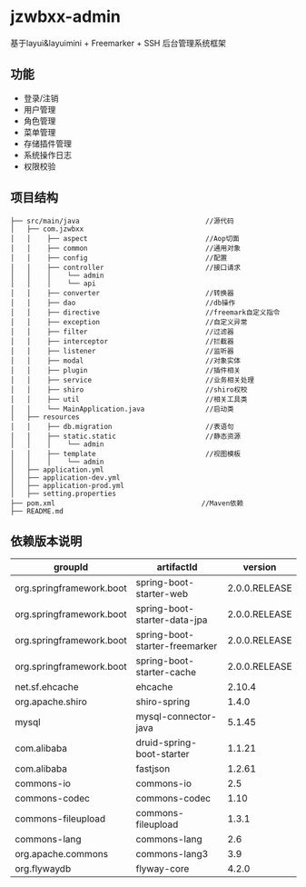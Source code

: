 # jzwbxx-admin
基于layui&layuimini + Freemarker + SSH 后台管理系统框架

## 功能
- 登录/注销
- 用户管理
- 角色管理
- 菜单管理
- 存储插件管理
- 系统操作日志
- 权限校验

## 项目结构
```shell
├── src/main/java                               //源代码
│   ├── com.jzwbxx
│   │    ├── aspect                             //Aop切面
│   │    ├── common                             //通用对象
│   │    ├── config                             //配置
│   │    ├── controller                         //接口请求
│   │    │    └── admin                      
│   │    │    └── api                        
│   │    ├── converter                          //转换器
│   │    ├── dao                                //db操作
│   │    ├── directive                          //freemark自定义指令
│   │    ├── exception                          //自定义异常
│   │    ├── filter                             //过滤器
│   │    ├── interceptor                        //拦截器
│   │    ├── listener                           //监听器
│   │    ├── modal                              //对象实体
│   │    ├── plugin                             //插件相关
│   │    ├── service                            //业务相关处理
│   │    ├── shiro                              //shiro权校
│   │    ├── util                               //相关工具类
│   │    └── MainApplication.java               //启动类
│   ├── resources
│   │    ├── db.migration                       //表语句
│   │    ├── static.static                      //静态资源
│   │    │    └── admin                      
│   │    ├── template                           //视图模板
│   │    │    └── admin
│   ├── application.yml
│   ├── application-dev.yml
│   ├── application-prod.yml
│   ├── setting.properties
├── pom.xml                                    //Maven依赖
├── README.md
```

## 依赖版本说明

groupId | artifactId |  version  
-|-|-
org.springframework.boot | spring-boot-starter-web | 2.0.0.RELEASE |
org.springframework.boot | spring-boot-starter-data-jpa | 2.0.0.RELEASE |
org.springframework.boot | spring-boot-starter-freemarker | 2.0.0.RELEASE |
org.springframework.boot | spring-boot-starter-cache | 2.0.0.RELEASE |
net.sf.ehcache | ehcache | 2.10.4 |
org.apache.shiro | shiro-spring | 1.4.0 |
mysql | mysql-connector-java | 5.1.45 |
com.alibaba | druid-spring-boot-starter | 1.1.21 |
com.alibaba | fastjson | 1.2.61 |
commons-io | commons-io | 2.5 |
commons-codec | commons-codec | 1.10 |
commons-fileupload | commons-fileupload | 1.3.1 |
commons-lang | commons-lang | 2.6 |
org.apache.commons | commons-lang3 | 3.9 |
org.flywaydb | flyway-core | 4.2.0 |
